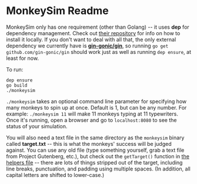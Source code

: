 # MonkeySim Readme

MonkeySim only has one requirement (other than Golang) -- it uses **dep** for dependency management. Check out [their repository](https://github.com/golang/dep) for info on how to install it locally. If you don't want to deal with all that, the only external dependency we currently have is **[gin-gonic/gin](github.com/gin-gonic/gin)**, so running `go get github.com/gin-gonic/gin` should work just as well as running `dep ensure`, at least for now.

To run:
```
dep ensure
go build
./monkeysim
```

`./monkeysim` takes an optional command line parameter for specifying how many monkeys to spin up at once. Default is 1, but can be any number. For example: `./monkeysim 11` will make 11 monkeys typing at 11 typewriters. Once it's running, open a browser and go to `localhost:8080` to see the status of your simulation.

You will also need a text file in the same directory as the `monkeysim` binary called **target.txt** -- this is what the monkeys' success will be judged against. You can use any old file (type something yourself, grab a text file from Project Gutenberg, etc.), but check out the `getTarget()` function in [the helpers file](https://github.com/rabdill/monkeysim/blob/master/helpers.go) -- there are lots of things stripped out of the target, including line breaks, punctuation, and padding using multiple spaces. (In addition, all capital letters are shifted to lower-case.)
